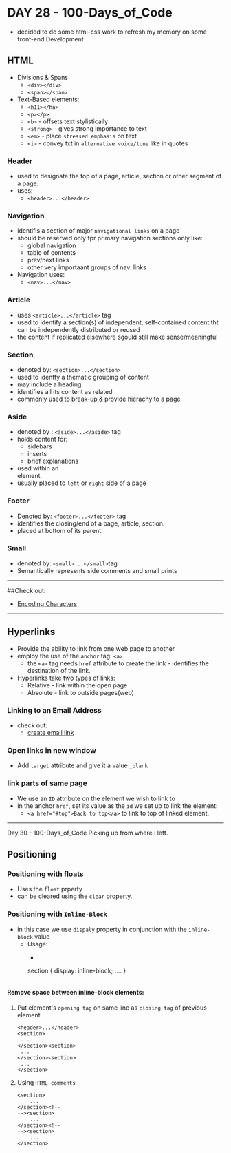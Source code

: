 # DAY 28 - 100-Days_of_Code

- decided to do some html-css work to refresh my memory on some front-end Development
## HTML
- Divisions & Spans
    * `<div></div>` 
    * `<span></span>`
- Text-Based elements:
    * `<h11></ha>`
    * `<p></p>`
    * `<b>` - offsets text stylistically
    * `<strong>` - gives strong importance to text
    * `<em>` - place `stressed emphasis` on text
    * `<i>` - convey txt in `alternative voice/tone` like in quotes

### Header
- used to designate the top of a page, article, section or other segment of a page.
- uses:
    * `<header>...</header>`

### Navigation
- identifis a section of major `navigational links` on a page
- should be reserved only fpr primary navigation sections only like:
    * global navigation
    * table of contents
    * prev/next links
    * other very importaant groups of nav. links
- Navigation uses:
    * `<nav>...</nav>`

### Article
- uses `<article>...</article>` tag
- used to identify a section(s) of independent, self-contained content tht can be independently distributed or reused
- the content if replicated elsewhere sgould still make sense/meaningful

### Section
- denoted by: `<section>...</section>`
- used to identfy a thematic grouping of content
- may include a heading
- identifies all its content as related
- commonly used to break-up & provide hierachy to a page

### Aside
- denoted by : `<aside>...</aside>` tag
- holds content for:
    * sidebars
    * inserts
    * brief explanations
- used within an <article> element
- usually placed to `left` or `right` side of a page

### Footer
- Denoted by: `<footer>...</footer>` tag
- identifies the closing/end of a page, article, section.
- placed at bottom of its parent.

### Small
- denoted by: `<small>...</small>`tag
- Semantically represents side comments and small prints

--------------------
##Check out:
- [Encoding Characters](https://copypastecharacter.com/)
--------------------

## Hyperlinks
- Provide the ability to link from one web page to another
- employ the use of the `anchor` tag: `<a>`
    * the `<a>` tag needs `href` attribute to create the link - identifies the destination of the link.
- Hyperlinks take two types of links:
    * Relative - link within the open page
    * Absolute - link to outside pages(web)

### Linking to an Email Address
- check out:
    * [create email link](https://learn.shayhowe.com/html-css/getting-to-know-html/)

### Open links in new window
- Add `target` attribute and give it a value `_blank`

### link parts of same page
- We use an `ID` attribute on the element we wish to link to
- in the anchor `href`, set its value as the `id` we set up to link the element:
    * `<a href="#top">Back to top</a>` to link to top of linked element.
-------------------------------------------------------

Day 30 - 100-Days_of_Code
Picking up from where i left.

## Positioning

### Positioning with floats

- Uses the `float` prperty
- can be cleared using the `clear` property.

### Positioning with `Inline-Block`
- in this case we use `dispaly` property in conjunction with the `inline-block` value
    * Usage:
        - ```
        section {
            display: inline-block;
            ....
        }
        ```
#### Remove space between inline-block elements:
1. Put element's `opening tag` on same line as `closing tag` of previous element
    ```
    <header>...</header>
    <section>
     ...
    </section><section>
     ...
    </section><section>
     ...
    </section>
    ```
2. Using `HTML comments`
    ```
    <section>
        ...
    </section><!--
    --><section>
        ...
    </section><!--
    --><section>
        ...
    </section>
    ```